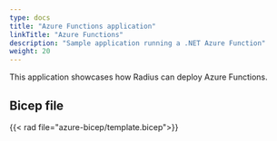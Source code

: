 ```yaml
---
type: docs
title: "Azure Functions application"
linkTitle: "Azure Functions"
description: "Sample application running a .NET Azure Function"
weight: 20
---
```


This application showcases how Radius can deploy Azure Functions.

## Bicep file

{{< rad file="azure-bicep/template.bicep">}}